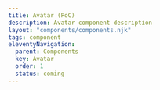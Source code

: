 ```yaml
---
title: Avatar (PoC)
description: Avatar component description
layout: "components/components.njk"
tags: component
eleventyNavigation:
  parent: Components
  key: Avatar
  order: 1
  status: coming
---
```


